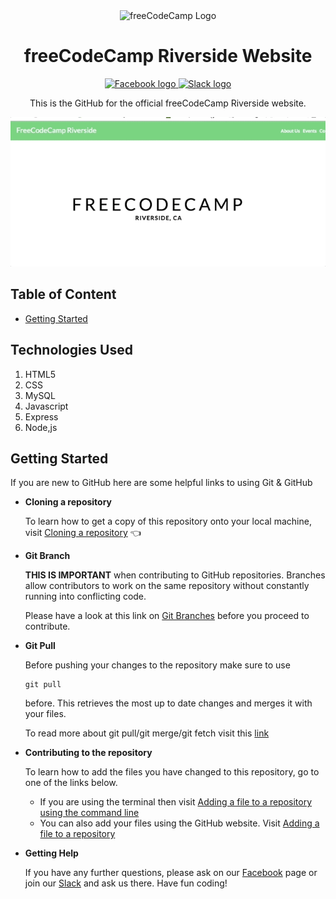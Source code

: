 <p align="center">
  <img 
    alt="freeCodeCamp Logo" 
    src="https://s3.amazonaws.com/freecodecamp/curriculum-diagram-full.jpg" 
    width="200px" 
    align="center">
</p>
<h1 align="center"> 
  freeCodeCamp Riverside Website 
</h1>
<p align="center">
  <a href="https://www.facebook.com/groups/free.code.camp.riverside.ca/">
    <img 
      alt="Facebook logo" 
      src="https://en.facebookbrand.com/wp-content/uploads/2016/05/flogo_rgb_hex-brc-site-250.png" 
      width="50px">
  </a>
  <a href="https://wdriverside.slack.com">
    <img 
      alt="Slack logo"
      src="https://cdn-images-1.medium.com/max/1600/1*rncLjp_nxRi08Y8AKZCJVA.png"
      width="55px">
  </a>
</p>

<p align="center">
  This is the GitHub for the official freeCodeCamp Riverside website.
</p>

![](public/images/readMePics/free_code.gif)

## Table of Content
* [Getting Started](#getting-started)

## Technologies Used

1. HTML5
2. CSS
3. MySQL
4. Javascript
5. Express
6. Node,js


## Getting Started
<a name="getting-started"></a>

If you are new to GitHub here are some helpful links to using Git & GitHub

* **Cloning a repository**

  To learn how to get a copy of this repository onto your local machine,
  visit [Cloning a repository](https://help.github.com/articles/cloning-a-repository/) :point_left:
   
* **Git Branch**

  **THIS IS IMPORTANT** when contributing to GitHub repositories. Branches allow contributors to work on the same repository 
  without constantly running into conflicting code.
  
  Please have a look at this link on [Git Branches](https://www.atlassian.com/git/tutorials/using-branches)
  before you proceed to contribute.
  
* **Git Pull**

  Before pushing your changes to the repository make sure to use 
  ```
  git pull
  ```
  before. This retrieves the most up to date changes and merges it with your files. 
  
  To read more about git pull/git merge/git fetch visit this [link](https://help.github.com/articles/fetching-a-remote/)
  
* **Contributing to the repository**

  To learn how to add the files you have changed to this repository, go to one of the links below.
  * If you are using the terminal then visit [Adding a file to a repository using the command line](https://help.github.com/articles/adding-a-file-to-a-repository-using-the-command-line/)
  * You can also add your files using the GitHub website. Visit [Adding a file to a repository](https://help.github.com/articles/adding-a-file-to-a-repository/)
  
* **Getting Help**

  If you have any further questions, please ask on our [Facebook](https://www.facebook.com/groups/free.code.camp.riverside.ca/) page or join our [Slack](https://wdriverside.slack.com) and ask us there. Have fun coding!
  
